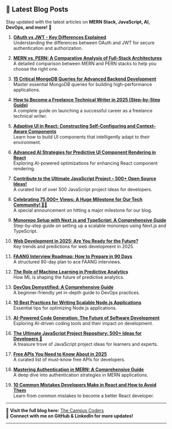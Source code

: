 
## 📌 Latest Blog Posts  
Stay updated with the latest articles on **MERN Stack, JavaScript, AI, DevOps, and more!** 🚀  

1. **[OAuth vs JWT - Key Differences Explained](https://www.thecampuscoders.com/blogs/oauth-vs-jwt)**  
   Understanding the differences between OAuth and JWT for secure authentication and authorization.  

2. **[MERN vs. PERN: A Comparative Analysis of Full-Stack Architectures](https://www.thecampuscoders.com/blogs/mern-vs-pern)**  
   A detailed comparison between MERN and PERN stacks to help you choose the right one.  

3. **[15 Critical MongoDB Queries for Advanced Backend Development](https://www.thecampuscoders.com/blogs/mongodb-advanced-queries-guide)**  
   Master essential MongoDB queries for building high-performance applications.  

4. **[How to Become a Freelance Technical Writer in 2025 (Step-by-Step Guide)](https://www.thecampuscoders.com/blogs/freelance-writer-in-2025)**  
   A complete guide on launching a successful career as a freelance technical writer.  

5. **[Adaptive UI in React: Constructing Self-Configuring and Context-Aware Components](https://www.thecampuscoders.com/blogs/adaptive-ui-in-react-smart-dynamic)**  
   Learn how to build UI components that intelligently adapt to their environment.  

6. **[Advanced AI Strategies for Predictive UI Component Rendering in React]()**  
   Exploring AI-powered optimizations for enhancing React component rendering.  

7. **[Contribute to the Ultimate JavaScript Project – 500+ Open Source Ideas!]()**  
   A curated list of over 500 JavaScript project ideas for developers.  

8. **[Celebrating 75,000+ Views: A Huge Milestone for Our Tech Community! 🚀🎉]()**  
   A special announcement on hitting a major milestone for our blog.  

9. **[Monorepo Setup with Next.js and TypeScript: A Comprehensive Guide](https://www.thecampuscoders.com/blogs/monorepo-setup-nextjs-typescript)**  
   Step-by-step guide on setting up a scalable monorepo using Next.js and TypeScript.  

10. **[Web Development in 2025: Are You Ready for the Future?](https://www.thecampuscoders.com/blogs/web-development-in-2025)**  
   Key trends and predictions for web development in 2025.  

11. **[FAANG Interview Roadmap: How to Prepare in 90 Days](https://www.thecampuscoders.com/blogs/faang-interview-in-90-days)**  
   A structured 90-day plan to ace FAANG interviews.  

12. **[The Role of Machine Learning in Predictive Analytics](https://www.thecampuscoders.com/blogs/role-of-ml-in-predictive-analytics)**  
   How ML is shaping the future of predictive analytics.  

13. **[DevOps Demystified: A Comprehensive Guide](https://www.thecampuscoders.com/blogs/devops-demystified-a-guide)**  
   A beginner-friendly yet in-depth guide to DevOps practices.  

14. **[10 Best Practices for Writing Scalable Node.js Applications](https://www.thecampuscoders.com/blogs/10-best-node-js-applications)**  
   Essential tips for optimizing Node.js applications.  

15. **[AI-Powered Code Generation: The Future of Software Development]()**  
   Exploring AI-driven coding tools and their impact on development.  

16. **[The Ultimate JavaScript Project Repository: 500+ Ideas for Developers 🚀](https://www.thecampuscoders.com/blogs/ultimate-js-project-500-ideas)**  
   A treasure trove of JavaScript project ideas for learners and experts.  

17. **[Free APIs You Need to Know About in 2025]()**  
   A curated list of must-know free APIs for developers.  

18. **[Mastering Authentication in MERN: A Comprehensive Guide]()**  
   A deep dive into authentication strategies in MERN applications.  

19. **[10 Common Mistakes Developers Make in React and How to Avoid Them]()**  
   Learn from common mistakes to become a better React developer.  

---

🔗 **Visit the full blog here:** [The Campus Coders](https://www.thecampuscoders.com/blogs)  
💬 **Connect with me on GitHub & LinkedIn for more updates!**  

---
